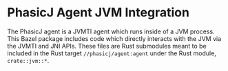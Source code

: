 # PhasicJ Agent JVM Integration

The PhasicJ agent is a JVMTI agent which runs inside of a JVM process. This
Bazel package includes code which directly interacts with the JVM via the JVMTI
and JNI APIs. These files are Rust submodules meant to be included in the Rust
target `//phasicj/agent:agent` under the Rust module, `crate::jvm::*`.
